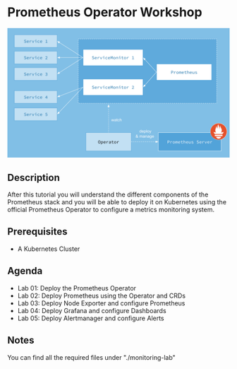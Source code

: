 # Prometheus Operator Workshop

![prometheus](/images/prometheus.png)

## Description

After this tutorial you will understand the different components of the Prometheus stack and you will be able to deploy it on Kubernetes using the official Prometheus Operator to configure a metrics monitoring system.

## Prerequisites

- A Kubernetes Cluster

## Agenda

- Lab 01: Deploy the Prometheus Operator
- Lab 02: Deploy Prometheus using the Operator and CRDs
- Lab 03: Deploy Node Exporter and configure Prometheus
- Lab 04: Deploy Grafana and configure Dashboards
- Lab 05: Deploy Alertmanager and configure Alerts

## Notes

You can find all the required files under "./monitoring-lab"